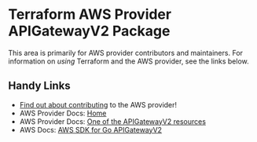 # Terraform AWS Provider APIGatewayV2 Package

This area is primarily for AWS provider contributors and maintainers. For information on _using_ Terraform and the AWS provider, see the links below.

## Handy Links

* [Find out about contributing](https://hashicorp.github.io/terraform-provider-aws/#contribute) to the AWS provider!
* AWS Provider Docs: [Home](https://registry.terraform.io/providers/hashicorp/aws/latest/docs)
* AWS Provider Docs: [One of the APIGatewayV2 resources](https://registry.terraform.io/providers/hashicorp/aws/latest/docs/resources/apigatewayv2_api)
* AWS Docs: [AWS SDK for Go APIGatewayV2](https://docs.aws.amazon.com/sdk-for-go/api/service/apigatewayv2/)
